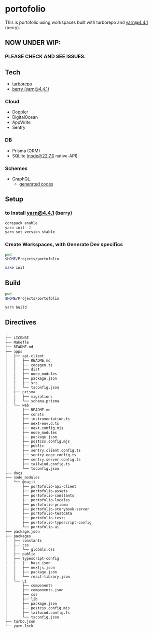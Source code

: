 # portofolio

This is portofolio using workspaces built with turborepo and yarn@4.4.1 (berry).

## NOW UNDER WIP:

### PLEASE CHECK AND SEE ISSUES.

## Tech

- [turborepo](https://turbo.build/repo/docs)
- [berry (yarn@4.4.1)](https://github.com/yarnpkg/berry)

### Cloud

- Doppler
- DigitalOcean
- AppWrite
- Sentry

### DB

- Prisma (ORM)
- SQLite (node@22.7.0 native-API)

### Schemes

- GraphQL
  - [generated codes](https://github.com/sujii/portofolio/tree/d59c9a72169d656347b02bec54ffb582cb4a09a7/apps/api-client/dist)

## Setup

### to Install yarn@4.4.1 (berry)

```sh
corepack enable
yarn init -2
yarn set version stable
```

### Create Workspaces, with Generate Dev specifics

```sh
pwd
$HOME/Projects/portofolio

make init
```

## Build

```sh
pwd
$HOME/Projects/portofolio

yarn build
```

## Directives

```sh
.
├── LICENSE
├── Makefle
├── README.md
├── apps
│   ├── api-client
│   │   ├── README.md
│   │   ├── codegen.ts
│   │   ├── dist
│   │   ├── node_modules
│   │   ├── package.json
│   │   ├── src
│   │   └── tsconfig.json
│   ├── prisma
│   │   ├── migrations
│   │   └── schema.prisma
│   └── web
│       ├── README.md
│       ├── consts
│       ├── instrumentation.ts
│       ├── next-env.d.ts
│       ├── next.config.mjs
│       ├── node_modules
│       ├── package.json
│       ├── postcss.config.mjs
│       ├── public
│       ├── sentry.client.config.ts
│       ├── sentry.edge.config.ts
│       ├── sentry.server.config.ts
│       ├── tailwind.config.ts
│       └── tsconfig.json
├── docs
├── node_modules
│   └── @sujii
│       ├── portofolio-api-client
│       ├── portofolio-assets
│       ├── portofolio-constants
│       ├── portofolio-locales
│       ├── portofolio-prisma
│       ├── portofolio-storybook-server
│       ├── portofolio-testdata
│       ├── portofolio-tests
│       ├── portofolio-typescript-config
│       └── portofolio-ui
├── package.json
├── packages
│   ├── constants
│   ├── css
│   │   └── globals.css
│   ├── public
│   ├── typescript-config
│   │   ├── base.json
│   │   ├── nextjs.json
│   │   ├── package.json
│   │   └── react-library.json
│   └── ui
│       ├── components
│       ├── components.json
│       ├── css
│       ├── lib
│       ├── package.json
│       ├── postcss.config.mjs
│       ├── tailwind.config.ts
│       └── tsconfig.json
├── turbo.json
└── yarn.lock
```
